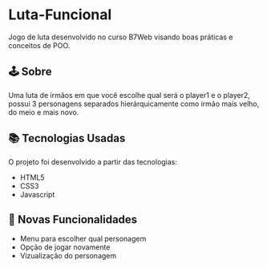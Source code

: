 # Luta-Funcional

Jogo de luta desenvolvido no curso B7Web visando boas práticas e conceitos de POO.

<h2>🕹 Sobre</h2>
Uma luta de irmãos em que você escolhe qual será o player1 e o player2, possui 3 personagens separados hierárquicamente como irmão mais velho, do meio e mais novo.

<h2>📚 Tecnologias Usadas</h2>
O projeto foi desenvolvido a partir das tecnologias:

- HTML5
- CSS3
- Javascript

<h2>🚀 Novas Funcionalidades</h2>

- Menu para escolher qual personagem
- Opção de jogar novamente
- Vizualização do personagem
